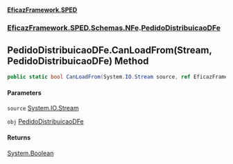 #### [EficazFramework.SPED](EficazFrameworkSPED.md 'EficazFramework SPED')
### [EficazFramework.SPED.Schemas.NFe](EficazFramework.SPED.Schemas.NFe.md 'EficazFramework.SPED.Schemas.NFe').[PedidoDistribuicaoDFe](EficazFramework.SPED.Schemas.NFe/PedidoDistribuicaoDFe.md 'EficazFramework.SPED.Schemas.NFe.PedidoDistribuicaoDFe')

## PedidoDistribuicaoDFe.CanLoadFrom(Stream, PedidoDistribuicaoDFe) Method

```csharp
public static bool CanLoadFrom(System.IO.Stream source, ref EficazFramework.SPED.Schemas.NFe.PedidoDistribuicaoDFe obj);
```
#### Parameters

<a name='EficazFramework.SPED.Schemas.NFe.PedidoDistribuicaoDFe.CanLoadFrom(System.IO.Stream,EficazFramework.SPED.Schemas.NFe.PedidoDistribuicaoDFe).source'></a>

`source` [System.IO.Stream](https://docs.microsoft.com/en-us/dotnet/api/System.IO.Stream 'System.IO.Stream')

<a name='EficazFramework.SPED.Schemas.NFe.PedidoDistribuicaoDFe.CanLoadFrom(System.IO.Stream,EficazFramework.SPED.Schemas.NFe.PedidoDistribuicaoDFe).obj'></a>

`obj` [PedidoDistribuicaoDFe](EficazFramework.SPED.Schemas.NFe/PedidoDistribuicaoDFe.md 'EficazFramework.SPED.Schemas.NFe.PedidoDistribuicaoDFe')

#### Returns
[System.Boolean](https://docs.microsoft.com/en-us/dotnet/api/System.Boolean 'System.Boolean')